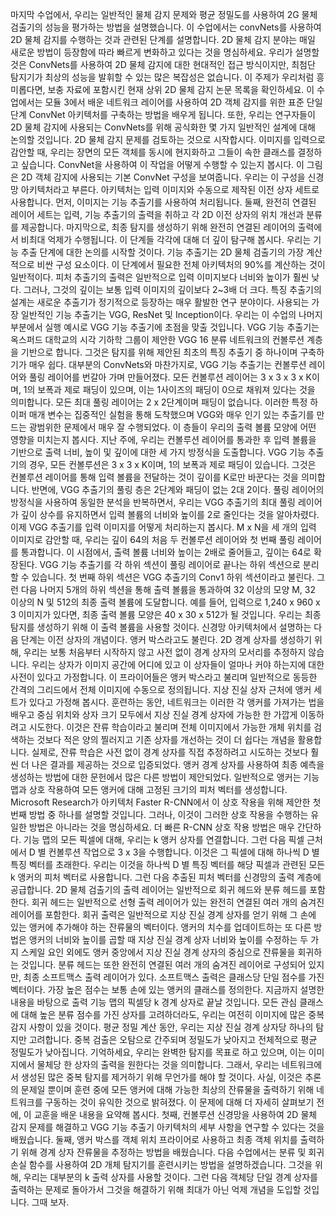 마지막 수업에서, 우리는 일반적인 물체 감지 문제와 평균 정밀도를 사용하여 2G 물체 검출기의 성능을 평가하는 방법을 설명했습니다. 이 수업에서는 convNets를 사용하여 2D 물체 감지를 수행하는 것과 관련된 단계를 설명합니다. 2D 물체 감지 분야는 매일 새로운 방법이 등장함에 따라 빠르게 변화하고 있다는 것을 명심하세요. 우리가 설명할 것은 ConvNets를 사용하여 2D 물체 감지에 대한 현대적인 접근 방식이지만, 최첨단 탐지기가 최상의 성능을 발휘할 수 있는 많은 복잡성은 없습니다. 이 주제가 우리처럼 흥미롭다면, 보충 자료에 포함시킨 현재 상위 2D 물체 감지 논문 목록을 확인하세요. 이 수업에서는 모듈 3에서 배운 네트워크 레이어를 사용하여 2D 객체 감지를 위한 표준 단일 단계 ConvNet 아키텍처를 구축하는 방법을 배우게 됩니다. 또한, 우리는 연구자들이 2D 물체 감지에 사용되는 ConvNets를 위해 공식화한 몇 가지 일반적인 설계에 대해 논의할 것입니다. 2D 물체 감지 문제를 검토하는 것으로 시작합시다. 이미지를 입력으로 감안할 때, 우리는 장면의 모든 객체를 동시에 현지화하고 그들이 속한 클래스를 결정하고 싶습니다. ConvNet을 사용하여 이 작업을 어떻게 수행할 수 있는지 봅시다. 이 그림은 2D 객체 감지에 사용되는 기본 ConvNet 구성을 보여줍니다. 우리는 이 구성을 신경망 아키텍처라고 부른다. 아키텍처는 입력 이미지와 수동으로 제작된 이전 상자 세트로 사용합니다. 먼저, 이미지는 기능 추출기를 사용하여 처리됩니다. 둘째, 완전히 연결된 레이어 세트는 입력, 기능 추출기의 출력을 취하고 각 2D 이전 상자의 위치 개선과 분류를 제공합니다. 마지막으로, 최종 탐지를 생성하기 위해 완전히 연결된 레이어의 출력에서 비최대 억제가 수행됩니다. 이 단계들 각각에 대해 더 깊이 탐구해 봅시다. 우리는 기능 추출 단계에 대한 논의를 시작할 것이다. 기능 추출기는 2D 물체 검출기의 가장 계산적으로 비싼 구성 요소이다. 이 단계에서 필요한 전체 아키텍처의 90%를 계산하는 것이 일반적이다. 피처 추출기의 출력은 일반적으로 입력 이미지보다 너비와 높이가 훨씬 낮다. 그러나, 그것의 깊이는 보통 입력 이미지의 깊이보다 2~3배 더 크다. 특징 추출기의 설계는 새로운 추출기가 정기적으로 등장하는 매우 활발한 연구 분야이다. 사용되는 가장 일반적인 기능 추출기는 VGG, ResNet 및 Inception이다. 우리는 이 수업의 나머지 부분에서 실행 예시로 VGG 기능 추출기에 초점을 맞출 것입니다. VGG 기능 추출기는 옥스퍼드 대학교의 시각 기하학 그룹이 제안한 VGG 16 분류 네트워크의 컨볼루션 계층을 기반으로 합니다. 그것은 탐지를 위해 제안된 최초의 특징 추출기 중 하나이며 구축하기가 매우 쉽다. 대부분의 ConvNets와 마찬가지로, VGG 기능 추출기는 컨볼루션 레이어와 풀링 레이어를 번갈아 가며 만들어졌다. 모든 컨볼루션 레이어는 3 x 3 x 3 x K이며, 1의 보폭과 제로 패딩이 있으며, 이는 1사이즈의 패딩이 0으로 채워져 있다는 것을 의미합니다. 모든 최대 풀링 레이어는 2 x 2단계이며 패딩이 없습니다. 이러한 특정 하이퍼 매개 변수는 집중적인 실험을 통해 도착했으며 VGG와 매우 인기 있는 추출기를 만드는 광범위한 문제에서 매우 잘 수행되었다. 이 층들이 우리의 출력 볼륨 모양에 어떤 영향을 미치는지 봅시다. 지난 주에, 우리는 컨볼루션 레이어를 통과한 후 입력 볼륨을 기반으로 출력 너비, 높이 및 깊이에 대한 세 가지 방정식을 도출합니다. VGG 기능 추출기의 경우, 모든 컨볼루션은 3 x 3 x K이며, 1의 보폭과 제로 패딩이 있습니다. 그것은 컨볼루션 레이어를 통해 입력 볼륨을 전달하는 것이 깊이를 K로만 바꾼다는 것을 의미합니다. 반면에, VGG 추출기의 풀링 층은 2단계와 패딩이 없는 2대 2이다. 풀링 레이어의 방정식을 사용하여 동일한 분석을 반복하면서, 우리는 VGG 추출기의 최대 풀링 레이어가 깊이 상수를 유지하면서 입력 볼륨의 너비와 높이를 2로 줄인다는 것을 알아차렸다. 이제 VGG 추출기를 입력 이미지를 어떻게 처리하는지 봅시다. M x N을 세 개의 입력 이미지로 감안할 때, 우리는 깊이 64의 처음 두 컨볼루션 레이어와 첫 번째 풀링 레이어를 통과합니다. 이 시점에서, 출력 볼륨 너비와 높이는 2배로 줄어들고, 깊이는 64로 확장된다. VGG 기능 추출기를 각 하위 섹션이 풀링 레이어로 끝나는 하위 섹션으로 분리할 수 있습니다. 첫 번째 하위 섹션은 VGG 추출기의 Conv1 하위 섹션이라고 불린다. 그런 다음 나머지 5개의 하위 섹션을 통해 출력 볼륨을 통과하여 32 이상의 모양 M, 32 이상의 N 및 512의 최종 출력 볼륨에 도달합니다. 예를 들어, 입력으로 1,240 x 960 x 3 이미지가 있다면, 최종 출력 볼륨 모양은 40 x 30 x 512가 될 것입니다. 우리는 최종 탐지를 생성하기 위해 이 출력 볼륨을 사용할 것이다. 신경망 아키텍처에서 설명하는 다음 단계는 이전 상자의 개념이다. 앵커 박스라고도 불린다. 2D 경계 상자를 생성하기 위해, 우리는 보통 처음부터 시작하지 않고 사전 없이 경계 상자의 모서리를 추정하지 않습니다. 우리는 상자가 이미지 공간에 어디에 있고 이 상자들이 얼마나 커야 하는지에 대한 사전이 있다고 가정합니다. 이 프라이어들은 앵커 박스라고 불리며 일반적으로 동등한 간격의 그리드에서 전체 이미지에 수동으로 정의됩니다. 지상 진실 상자 근처에 앵커 세트가 있다고 가정해 봅시다. 훈련하는 동안, 네트워크는 이러한 각 앵커를 가져가는 법을 배우고 중심 위치와 상자 크기 모두에서 지상 진실 경계 상자에 가능한 한 가깝게 이동하려고 시도한다. 이것은 잔류 학습이라고 불리며 전체 이미지에서 가능한 개체 위치를 검색하는 것보다 적은 양의 찔러지고 기존 상자를 개선하는 것이 더 쉽다는 개념을 활용합니다. 실제로, 잔류 학습은 사전 없이 경계 상자를 직접 추정하려고 시도하는 것보다 훨씬 더 나은 결과를 제공하는 것으로 입증되었다. 앵커 경계 상자를 사용하여 최종 예측을 생성하는 방법에 대한 문헌에서 많은 다른 방법이 제안되었다. 일반적으로 앵커는 기능 맵과 상호 작용하여 모든 앵커에 대해 고정된 크기의 피처 벡터를 생성합니다. Microsoft Research가 아키텍처 Faster R-CNN에서 이 상호 작용을 위해 제안한 첫 번째 방법 중 하나를 설명할 것입니다. 그러나, 이것이 그러한 상호 작용을 수행하는 유일한 방법은 아니라는 것을 명심하세요. 더 빠른 R-CNN 상호 작용 방법은 매우 간단하다. 기능 맵의 모든 픽셀에 대해, 우리는 k 앵커 상자를 연결합니다. 그런 다음 픽셀 근처에서 D 별 컨볼루션 작업으로 3 x 3을 수행합니다. 이것은 그 픽셀에 대해 하나씩 D 별 특징 벡터를 초래한다. 우리는 이것을 하나씩 D 별 특징 벡터를 해당 픽셀과 관련된 모든 k 앵커의 피처 벡터로 사용합니다. 그런 다음 추출된 피처 벡터를 신경망의 출력 계층에 공급합니다. 2D 물체 검출기의 출력 레이어는 일반적으로 회귀 헤드와 분류 헤드를 포함한다. 회귀 헤드는 일반적으로 선형 출력 레이어가 있는 완전히 연결된 여러 개의 숨겨진 레이어를 포함한다. 회귀 출력은 일반적으로 지상 진실 경계 상자를 얻기 위해 그 손에 있는 앵커에 추가해야 하는 잔류물의 벡터이다. 앵커의 치수를 업데이트하는 또 다른 방법은 앵커의 너비와 높이를 곱할 때 지상 진실 경계 상자 너비와 높이를 수정하는 두 가지 스케일 요인 외에도 앵커 중앙에서 지상 진실 경계 상자의 중심으로 잔류물을 회귀하는 것입니다. 분류 헤드는 또한 완전히 연결된 여러 개의 숨겨진 레이어로 구성되어 있지만, 최종 소프트맥스 출력 레이어가 있다. 소프트맥스 출력은 클래스당 단일 점수를 가진 벡터이다. 가장 높은 점수는 보통 손에 있는 앵커의 클래스를 정의한다. 지금까지 설명한 내용을 바탕으로 출력 기능 맵의 픽셀당 k 경계 상자로 끝날 것입니다. 모든 관심 클래스에 대해 높은 분류 점수를 가진 상자를 고려하더라도, 우리는 여전히 이미지에 많은 중복 감지 사항이 있을 것이다. 평균 정밀 계산 동안, 우리는 지상 진실 경계 상자당 하나의 탐지만 고려합니다. 중복 검출은 오탐으로 간주되며 정밀도가 낮아지고 전체적으로 평균 정밀도가 낮아집니다. 기억하세요, 우리는 완벽한 탐지를 목표로 하고 있으며, 이는 이미지에서 물체당 한 상자의 출력을 원한다는 것을 의미합니다. 그래서, 우리는 네트워크에서 생성된 많은 중복 탐지를 제거하기 위해 무언가를 해야 할 것이다. 사실, 이것은 추론의 문제일 뿐이며 훈련 중에 모든 앵커에 대해 가능한 최상의 잔류물을 출력하기 위해 네트워크를 구동하는 것이 유익한 것으로 밝혀졌다. 이 문제에 대해 더 자세히 살펴보기 전에, 이 교훈을 배운 내용을 요약해 봅시다. 첫째, 컨볼루션 신경망을 사용하여 2D 물체 감지 문제를 해결하고 VGG 기능 추출기 아키텍처의 세부 사항을 연구할 수 있다는 것을 배웠습니다. 둘째, 앵커 박스를 객체 위치 프라이어로 사용하고 최종 객체 위치를 출력하기 위해 경계 상자 잔류물을 추정하는 방법을 배웠습니다. 다음 수업에서는 분류 및 회귀 손실 함수를 사용하여 2D 개체 탐지기를 훈련시키는 방법을 설명하겠습니다. 그것을 위해, 우리는 대부분의 k 출력 상자를 사용할 것이다. 그런 다음 객체당 단일 경계 상자를 출력하는 문제로 돌아가서 그것을 해결하기 위해 최대가 아닌 억제 개념을 도입할 것입니다. 그때 보자.